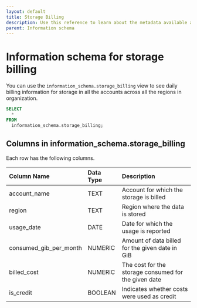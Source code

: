 ```yaml
---
layout: default
title: Storage Billing
description: Use this reference to learn about the metadata available about storage billing using the information schema.
parent: Information schema
---
```


# Information schema for storage billing

You can use the `information_schema.storage_billing` view to see daily billing information for storage in all the accounts across all the regions in organization.

```sql
SELECT
  *
FROM
  information_schema.storage_billing;
```

## Columns in information_schema.storage_billing

Each row has the following columns.

| Column Name            | Data Type | Description                                          |
|:-----------------------|:----------|:-----------------------------------------------------|
| account_name           | TEXT      | Account for which the storage is billed              |
| region                 | TEXT      | Region where the data is stored                      |
| usage_date             | DATE      | Date for which the usage is reported                 |
| consumed_gib_per_month | NUMERIC   | Amount of data billed for the given date in GiB      |
| billed_cost            | NUMERIC   | The cost for the storage consumed for the given date |
| is_credit              | BOOLEAN   | Indicates whether costs were used as credit          |
